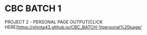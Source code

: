 # CBC BATCH 1

PROJECT 2 - PERSONAL PAGE
OUTPUT[CLICK HERE]https://shinta43.github.io/CBC_BATCH-1/personal%20page/
